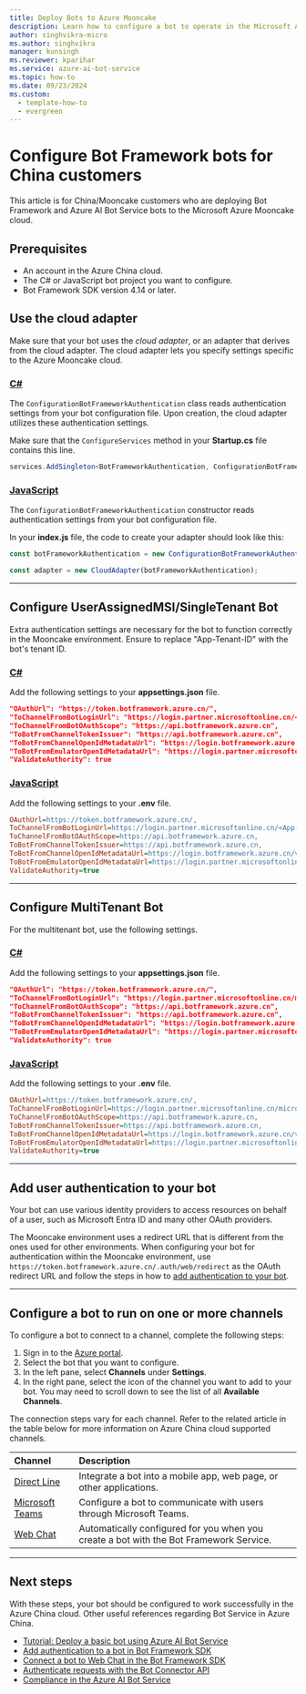 ```yaml
---
title: Deploy Bots to Azure Mooncake
description: Learn how to configure a bot to operate in the Microsoft Azure Mooncake.
author: singhvikra-micro
ms.author: singhvikra
manager: kunsingh
ms.reviewer: kparihar
ms.service: azure-ai-bot-service
ms.topic: how-to
ms.date: 09/23/2024
ms.custom:
  - template-how-to
  - evergreen
---
```


# Configure Bot Framework bots for China customers

This article is for China/Mooncake customers who are deploying Bot Framework and Azure AI Bot Service bots to the Microsoft Azure Mooncake cloud.

## Prerequisites

- An account in the Azure China cloud.
- The C# or JavaScript bot project you want to configure.
- Bot Framework SDK version 4.14 or later.

## Use the cloud adapter

Make sure that your bot uses the _cloud adapter_, or an adapter that derives from the cloud adapter.
The cloud adapter lets you specify settings specific to the Azure Mooncake cloud.

### [C#](#tab/csharp)

The `ConfigurationBotFrameworkAuthentication` class reads authentication settings from your bot configuration file. Upon creation, the cloud adapter utilizes these authentication settings.

Make sure that the `ConfigureServices` method in your **Startup.cs** file contains this line.

```csharp
services.AddSingleton<BotFrameworkAuthentication, ConfigurationBotFrameworkAuthentication>();
```

### [JavaScript](#tab/javascript)

The `ConfigurationBotFrameworkAuthentication` constructor reads authentication settings from your bot configuration file.

In your **index.js** file, the code to create your adapter should look like this:

```javascript
const botFrameworkAuthentication = new ConfigurationBotFrameworkAuthentication(process.env);

const adapter = new CloudAdapter(botFrameworkAuthentication);
```

---

## Configure UserAssignedMSI/SingleTenant Bot

Extra authentication settings are necessary for the bot to function correctly in the Mooncake environment. Ensure to replace "App-Tenant-ID" with the bot's tenant ID.

### [C#](#tab/csharp)

Add the following settings to your **appsettings.json** file.

```json
"OAuthUrl": "https://token.botframework.azure.cn/", 
"ToChannelFromBotLoginUrl": "https://login.partner.microsoftonline.cn/<App-Tenant-ID>",
"ToChannelFromBotOAuthScope": "https://api.botframework.azure.cn",
"ToBotFromChannelTokenIssuer": "https://api.botframework.azure.cn",
"ToBotFromChannelOpenIdMetadataUrl": "https://login.botframework.azure.cn/v1/.well-known/openidconfiguration",
"ToBotFromEmulatorOpenIdMetadataUrl": "https://login.partner.microsoftonline.cn/a55a4d5b-9241-49b1-b4ff-befa8db00269/v2.0/.well-known/openid-configuration",
"ValidateAuthority": true
```

### [JavaScript](#tab/javascript)

Add the following settings to your **.env** file.

```ini
OAuthUrl=https://token.botframework.azure.cn/, 
ToChannelFromBotLoginUrl=https://login.partner.microsoftonline.cn/<App-Tenant-Id>,
ToChannelFromBotOAuthScope=https://api.botframework.azure.cn,
ToBotFromChannelTokenIssuer=https://api.botframework.azure.cn,
ToBotFromChannelOpenIdMetadataUrl=https://login.botframework.azure.cn/v1/.well-known/openidconfiguration,
ToBotFromEmulatorOpenIdMetadataUrl=https://login.partner.microsoftonline.cn/a55a4d5b-9241-49b1-b4ff-befa8db00269/v2.0/.well-known/openid-configuration,
ValidateAuthority=true
```

---

## Configure MultiTenant Bot

For the multitenant bot, use the following settings.

### [C#](#tab/csharp)

Add the following settings to your **appsettings.json** file.

```json
"OAuthUrl": "https://token.botframework.azure.cn/", 
"ToChannelFromBotLoginUrl": "https://login.partner.microsoftonline.cn/microsoftservices.partner.onmschina.cn",
"ToChannelFromBotOAuthScope": "https://api.botframework.azure.cn",
"ToBotFromChannelTokenIssuer": "https://api.botframework.azure.cn",
"ToBotFromChannelOpenIdMetadataUrl": "https://login.botframework.azure.cn/v1/.well-known/openidconfiguration",
"ToBotFromEmulatorOpenIdMetadataUrl": "https://login.partner.microsoftonline.cn/a55a4d5b-9241-49b1-b4ff-befa8db00269/v2.0/.well-known/openid-configuration",
"ValidateAuthority": true
```

### [JavaScript](#tab/javascript)

Add the following settings to your **.env** file.

```ini
OAuthUrl=https://token.botframework.azure.cn/, 
ToChannelFromBotLoginUrl=https://login.partner.microsoftonline.cn/microsoftservices.partner.onmschina.cn,
ToChannelFromBotOAuthScope=https://api.botframework.azure.cn,
ToBotFromChannelTokenIssuer=https://api.botframework.azure.cn,
ToBotFromChannelOpenIdMetadataUrl=https://login.botframework.azure.cn/v1/.well-known/openidconfiguration,
ToBotFromEmulatorOpenIdMetadataUrl=https://login.partner.microsoftonline.cn/a55a4d5b-9241-49b1-b4ff-befa8db00269/v2.0/.well-known/openid-configuration,
ValidateAuthority=true
```

--- 

## Add user authentication to your bot

Your bot can use various identity providers to access resources on behalf of a user, such as Microsoft Entra ID and many other OAuth providers.

The Mooncake environment uses a redirect URL that is different from the ones used for other environments.
When configuring your bot for authentication within the Mooncake environment, use `https://token.botframework.azure.cn/.auth/web/redirect` as the OAuth redirect URL and follow the steps in how to [add authentication to your bot](v4sdk/bot-builder-authentication.md).

---

## Configure a bot to run on one or more channels

To configure a bot to connect to a channel, complete the following steps:

1. Sign in to the [Azure portal](https://portal.azure.cn).
2. Select the bot that you want to configure.
3. In the left pane, select **Channels** under **Settings**.
4. In the right pane, select the icon of the channel you want to add to your bot. You may need to scroll down to see the list of all **Available Channels**.


The connection steps vary for each channel. Refer to the related article in the table below for more information on Azure China cloud supported channels.

| Channel | Description |
|:-|:-|
| [Direct Line](bot-service-channel-directline.md) | Integrate a bot into a mobile app, web page, or other applications. |
| [Microsoft Teams](channel-connect-teams.md) | Configure a bot to communicate with users through Microsoft Teams. |
| [Web Chat](bot-service-channel-connect-webchat.md) | Automatically configured for you when you create a bot with the Bot Framework Service. |

---

## Next steps

With these steps, your bot should be configured to work successfully in the Azure China cloud. Other useful references regarding Bot Service in Azure China.

- [Tutorial: Deploy a basic bot using Azure AI Bot Service](tutorial-publish-a-bot.md)
- [Add authentication to a bot in Bot Framework SDK](v4sdk/bot-builder-authentication.md)
- [Connect a bot to Web Chat in the Bot Framework SDK](bot-service-channel-connect-webchat.md)
- [Authenticate requests with the Bot Connector API](rest-api/bot-framework-rest-connector-authentication.md)
- [Compliance in the Azure AI Bot Service](bot-service-compliance.md)
